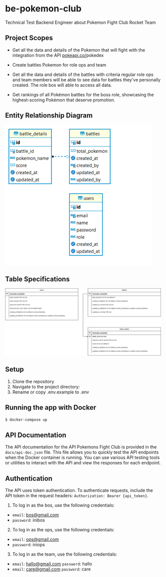 # be-pokemon-club
Technical Test Backend Engineer about Pokemon Fight Club Rocket Team

## Project Scopes
* Get all the data and details of the Pokemon that will fight with the integration from the API [pokeapi.co/](https://pokeapi.co/)pokedex

* Create battles Pokemon for role ops and team

* Get all the data and details of the battles with criteria regular role ops and team members will be able to see data for battles they've personally created. The role bos will able to access all data.

* Get rankings of all Pokémon battles for the boss role, showcasing the highest-scoring Pokémon that deserve promotion.

## Entity Relationship Diagram

![erd](docs/erd.png)

## Table Specifications

![erd](docs/specifications.drawio.png)

## Setup
1. Clone the repository
2. Navigate to the project directory:
3. Rename or copy .env.example to .env

## Running the app with Docker
```bash
$ docker-compose up
```

## API Documentation
The API documentation for the API Pokemons Fight Club is provided in the `docs/api-doc.json` file. 
This file allows you to quickly test the API endpoints when the Docker container is running. 
You can use various API testing tools or utilities to interact with the API and view the responses for each endpoint.

## Authentication
The API uses token authentication. To authenticate requests, include the API token in the request headers:
`Authorization: Bearer {api_token}`.
1. To log in as the bos, use the following credentials:
* `email`: bos@gmail.com
* `password`: inibos
2. To log in as the ops, use the following credentials:
* `email`: ops@gmail.com
* `password`: iniops
3. To log in as the team, use the following credentials:
* `email`: hallo@gmail.com `password`: hallo
* `email`: care@gmail.com `password`: care
